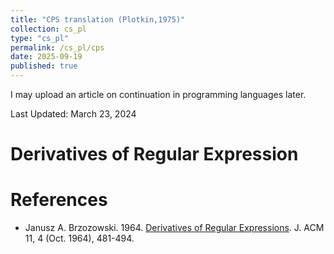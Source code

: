 ```yaml
---
title: "CPS translation (Plotkin,1975)"
collection: cs_pl
type: "cs_pl"
permalink: /cs_pl/cps
date: 2025-09-19
published: true
---
```




 I may upload an article on continuation in programming languages later.

Last Updated: March 23, 2024

Derivatives of Regular Expression
======



References
======
- Janusz A. Brzozowski. 1964. [Derivatives of Regular Expressions](https://dl.acm.org/doi/10.1145/321239.321249). J. ACM 11, 4 (Oct. 1964), 481-494.







